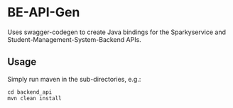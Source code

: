 # BE-API-Gen

Uses swagger-codegen to create Java bindings for the Sparkyservice and
Student-Management-System-Backend APIs.

## Usage

Simply run maven in the sub-directories, e.g.:
```
cd backend_api
mvn clean install
```
